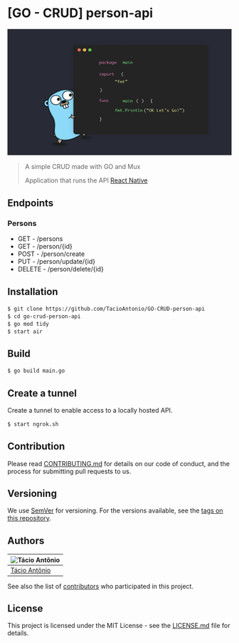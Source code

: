 # [GO - CRUD] person-api

![Image](assets/images/golang.webp)
> A simple CRUD made with GO and Mux
> 
> Application that runs the API [React Native](https://github.com/TacioAntonio/react-native-person-application)

## Endpoints
### Persons
- GET - /persons
- GET - /person/{id}
- POST - /person/create
- PUT - /person/update/{id}
- DELETE - /person/delete/{id}

## Installation
```sh
$ git clone https://github.com/TacioAntonio/GO-CRUD-person-api
$ cd go-crud-person-api
$ go mod tidy
$ start air
```

## Build
```sh
$ go build main.go
```

## Create a tunnel
Create a tunnel to enable access to a locally hosted API.
```sh
$ start ngrok.sh
```

## Contribution
Please read [CONTRIBUTING.md](https://github.com/TacioAntonio/GO-CRUD-person-api/blob/master/CONTRIBUTING.md) for details on our code of conduct, and the process for submitting pull requests to us.

## Versioning
We use [SemVer](http://semver.org/) for versioning. For the versions available, see the [tags on this repository](https://github.com/TacioAntonio/GO-CRUD-person-api/tags).

## Authors
| ![Tácio Antônio](https://avatars2.githubusercontent.com/u/44682965?s=150&=4)
| -
| [Tácio Antônio](https://github.com/TacioAntonio/)

See also the list of [contributors](https://github.com/TacioAntonio/GO-CRUD-person-api/graphs/contributors) who participated in this project.

## License
This project is licensed under the MIT License - see the [LICENSE.md](https://github.com/TacioAntonio/GO-CRUD-person-api/blob/master/LICENSE.md) file for details.
